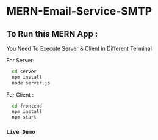 # MERN-Email-Service-SMTP


## To Run this MERN App : 

You Need To Execute Server & Client in Different Terminal 

 For Server: 

```bash
  cd server
  npm install 
  node server.js
```
For Client : 

```bash
  cd frontend
  npm install 
  npm start
```

### `Live Demo`

